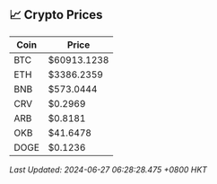 ## 📈 Crypto Prices

| Coin | Price |
| ---- | ----- |
| BTC | $60913.1238 |
| ETH | $3386.2359 |
| BNB | $573.0444 |
| CRV | $0.2969 |
| ARB | $0.8181 |
| OKB | $41.6478 |
| DOGE | $0.1236 |

_Last Updated: 2024-06-27 06:28:28.475 +0800 HKT_
